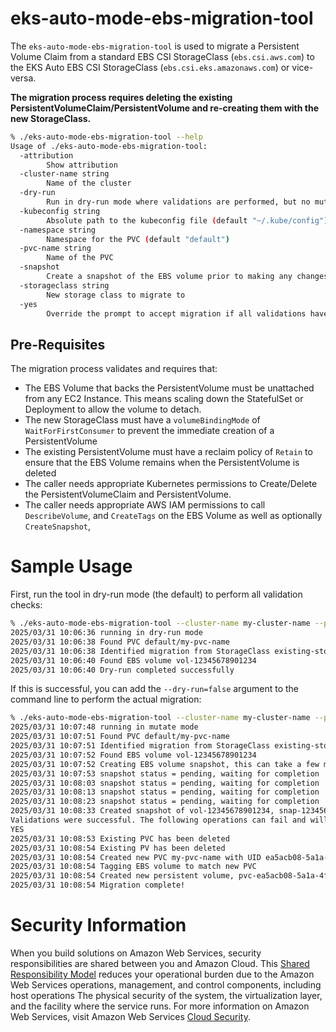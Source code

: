 # eks-auto-mode-ebs-migration-tool

The `eks-auto-mode-ebs-migration-tool` is used to migrate a Persistent Volume Claim from a standard EBS CSI StorageClass
(`ebs.csi.aws.com`) to the EKS Auto EBS CSI StorageClass (`ebs.csi.eks.amazonaws.com`) or vice-versa.

**The migration process requires deleting the existing PersistentVolumeClaim/PersistentVolume and re-creating them with the
new StorageClass.**

```bash
% ./eks-auto-mode-ebs-migration-tool --help                                                                                                                                     main
Usage of ./eks-auto-mode-ebs-migration-tool:
  -attribution
        Show attribution
  -cluster-name string
        Name of the cluster
  -dry-run
        Run in dry-run mode where validations are performed, but no mutations occur (default true)
  -kubeconfig string
        Absolute path to the kubeconfig file (default "~/.kube/config")
  -namespace string
        Namespace for the PVC (default "default")
  -pvc-name string
        Name of the PVC
  -snapshot
        Create a snapshot of the EBS volume prior to making any changes (default true)
  -storageclass string
        New storage class to migrate to
  -yes
    	Override the prompt to accept migration if all validations have passed
```
## Pre-Requisites

The migration process validates and requires that:

- The EBS Volume that backs the PersistentVolume must be unattached from any EC2 Instance. This means scaling down the StatefulSet or Deployment to allow the volume to detach. 
- The new StorageClass must have a `volumeBindingMode` of `WaitForFirstConsumer` to prevent the immediate creation of a PersistentVolume
- The existing PersistentVolume must have a reclaim policy of `Retain` to ensure that the EBS Volume remains when the PersistentVolume is deleted
- The caller needs appropriate Kubernetes permissions to Create/Delete the PersistentVolumeClaim and PersistentVolume.
- The caller needs appropriate AWS IAM permissions to call `DescribeVolume`, and `CreateTags` on the EBS Volume as well as optionally `CreateSnapshot`,

# Sample Usage

First, run the tool in dry-run mode (the default) to perform all validation checks:

```bash
% ./eks-auto-mode-ebs-migration-tool --cluster-name my-cluster-name --pvc-name my-pvc-name -storageclass new-storage-class
2025/03/31 10:06:36 running in dry-run mode
2025/03/31 10:06:38 Found PVC default/my-pvc-name 
2025/03/31 10:06:38 Identified migration from StorageClass existing-storage-class-> new-storage-class
2025/03/31 10:06:40 Found EBS volume vol-12345678901234
2025/03/31 10:06:40 Dry-run completed successfully
```

If this is successful, you can add the `--dry-run=false` argument to the command line to perform the actual migration:

```bash
% ./eks-auto-mode-ebs-migration-tool --cluster-name my-cluster-name --pvc-name my-pvc-name -storageclass new-storage-class --dry-run=false
2025/03/31 10:07:48 running in mutate mode
2025/03/31 10:07:51 Found PVC default/my-pvc-name
2025/03/31 10:07:51 Identified migration from StorageClass existing-storage-class-> new-storage-class
2025/03/31 10:07:52 Found EBS volume vol-12345678901234
2025/03/31 10:07:52 Creating EBS volume snapshot, this can take a few minutes
2025/03/31 10:07:53 snapshot status = pending, waiting for completion
2025/03/31 10:08:03 snapshot status = pending, waiting for completion
2025/03/31 10:08:13 snapshot status = pending, waiting for completion
2025/03/31 10:08:23 snapshot status = pending, waiting for completion
2025/03/31 10:08:33 Created snapshot of vol-12345678901234, snap-12345678901234
Validations were successful. The following operations can fail and will require manual intervention to repair in that case. Type YES to continue with migration
YES
2025/03/31 10:08:53 Existing PVC has been deleted
2025/03/31 10:08:54 Existing PV has been deleted
2025/03/31 10:08:54 Created new PVC my-pvc-name with UID ea5acb08-5a1a-4ffc-ad08-d6ddc24f271b
2025/03/31 10:08:54 Tagging EBS volume to match new PVC
2025/03/31 10:08:54 Created new persistent volume, pvc-ea5acb08-5a1a-4ffc-ad08-d6ddc24f271b
2025/03/31 10:08:54 Migration complete!
```


# Security Information 
When you build solutions on Amazon Web Services, security responsibilities are shared between you and Amazon Cloud. This [Shared Responsibility Model](https://aws.amazon.com/compliance/shared-responsibility-model/) reduces your operational burden due to the Amazon Web Services operations, management, and control components, including host operations The physical security of the system, the virtualization layer, and the facility where the service runs. For more information on Amazon Web Services, visit Amazon Web Services [Cloud Security](http://aws.amazon.com/security/).
